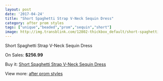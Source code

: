 ```yaml
---
layout: post
date: '2017-04-24'
title: "Short Spaghetti Strap V-Neck Sequin Dress"
category: after prom styles
tags: ["unique","beaded","prom","sequin","short"]
image: http://img.transblink.com/12802-thickbox_default/short-spaghetti-strap-v-neck-sequin-dress.jpg
---
```

Short Spaghetti Strap V-Neck Sequin Dress

On Sales: **$256.99**
<a href="https://www.transblink.com/en/after-prom-styles/4133-short-spaghetti-strap-v-neck-sequin-dress.html"><amp-img layout="responsive" width="600" height="600" src="//img.transblink.com/12802-thickbox_default/short-spaghetti-strap-v-neck-sequin-dress.jpg" alt="Short Spaghetti Strap V-Neck Sequin Dress 0" /></a>
<a href="https://www.transblink.com/en/after-prom-styles/4133-short-spaghetti-strap-v-neck-sequin-dress.html"><amp-img layout="responsive" width="600" height="600" src="//img.transblink.com/12805-thickbox_default/short-spaghetti-strap-v-neck-sequin-dress.jpg" alt="Short Spaghetti Strap V-Neck Sequin Dress 1" /></a>
<a href="https://www.transblink.com/en/after-prom-styles/4133-short-spaghetti-strap-v-neck-sequin-dress.html"><amp-img layout="responsive" width="600" height="600" src="//img.transblink.com/12804-thickbox_default/short-spaghetti-strap-v-neck-sequin-dress.jpg" alt="Short Spaghetti Strap V-Neck Sequin Dress 2" /></a>
<a href="https://www.transblink.com/en/after-prom-styles/4133-short-spaghetti-strap-v-neck-sequin-dress.html"><amp-img layout="responsive" width="600" height="600" src="//img.transblink.com/12803-thickbox_default/short-spaghetti-strap-v-neck-sequin-dress.jpg" alt="Short Spaghetti Strap V-Neck Sequin Dress 3" /></a>

Buy it: [Short Spaghetti Strap V-Neck Sequin Dress](https://www.transblink.com/en/after-prom-styles/4133-short-spaghetti-strap-v-neck-sequin-dress.html "Short Spaghetti Strap V-Neck Sequin Dress")

View more: [after prom styles](https://www.transblink.com/en/55-after-prom-styles "after prom styles")